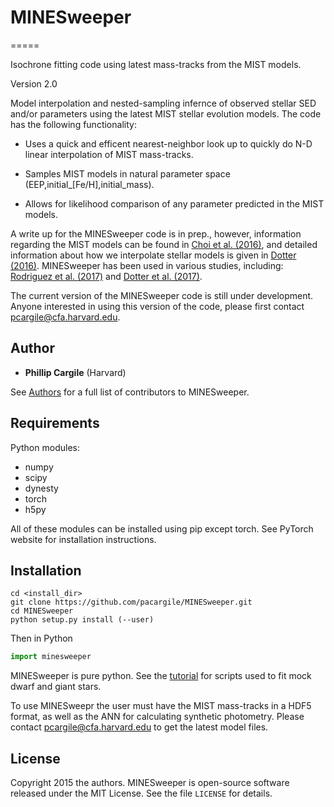 # MINESweeper
=====

Isochrone fitting code using latest mass-tracks from the MIST models.

Version 2.0

Model interpolation and nested-sampling infernce of observed stellar SED and/or parameters using the latest MIST stellar evolution models. The code has the following functionality:

* Uses a quick and efficent nearest-neighbor look up to quickly do N-D linear interpolation of MIST mass-tracks.

* Samples MIST models in natural parameter space (EEP,initial_[Fe/H],initial_mass).

* Allows for likelihood comparison of any parameter predicted in the MIST models.

A write up for the MINESweeper code is in prep., however, information regarding the MIST models can be found in [Choi et al. (2016)](http://adsabs.harvard.edu/abs/2016ApJ...823..102C), and detailed information about how we interpolate stellar models is given in [Dotter (2016)](http://adsabs.harvard.edu/abs/2016ApJS..222....8D). MINESweeper has been used in various studies, including: [Rodriguez et al. (2017)](http://adsabs.harvard.edu/abs/2017AJ....153..256R) and [Dotter et al. (2017)](http://adsabs.harvard.edu/abs/2017ApJ...840...99D).

The current version of the MINESweeper code is still under development. Anyone interested in using this version of the code, please first contact <pcargile@cfa.harvard.edu>.


Author
-------
* **Phillip Cargile** (Harvard)

See [Authors](authors.rst) for a full list of contributors to MINESweeper.

Requirements
-------

Python modules:

* numpy
* scipy
* dynesty
* torch
* h5py

All of these modules can be installed using pip except torch. See PyTorch website for installation instructions.

Installation
------
```
cd <install_dir>
git clone https://github.com/pacargile/MINESweeper.git
cd MINESweeper
python setup.py install (--user)
```

Then in Python
```python
import minesweeper
```

MINESweeper is pure python.
See the [tutorial](demo/) for scripts used to fit mock dwarf and giant stars.

To use MINESweepr the user must have the MIST mass-tracks in a HDF5 format, as well as the ANN for calculating synthetic photometry. Please contact <pcargile@cfa.harvard.edu> to get the latest model files.


License
--------

Copyright 2015 the authors. MINESweeper is open-source software released under 
the MIT License. See the file ``LICENSE`` for details.
